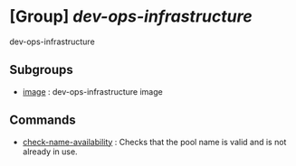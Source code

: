 # [Group] _dev-ops-infrastructure_

dev-ops-infrastructure

## Subgroups

- [image](/Commands/dev-ops-infrastructure/image/readme.md)
: dev-ops-infrastructure image

## Commands

- [check-name-availability](/Commands/dev-ops-infrastructure/_check-name-availability.md)
: Checks that the pool name is valid and is not already in use.
